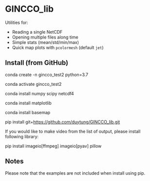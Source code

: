 # GINCCO_lib

Utilities for:
- Reading a single NetCDF
- Opening multiple files along time
- Simple stats (mean/std/min/max)
- Quick map plots with `pcolormesh` (default `jet`)

## Install (from GitHub)

conda create -n gincco_test2 python=3.7

conda activate gincco_test2

conda install numpy scipy netcdf4

conda install matplotlib 

conda install basemap

pip install git+https://github.com/duytung/GINCCO_lib.git

If you would like to make video from the list of output, please install following library: 

pip install imageio[ffmpeg] imageio[pyav] pillow

## Notes
Please note that the examples are not included when install using pip. 